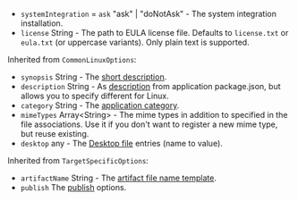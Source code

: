 * <code id="AppImageOptions-systemIntegration">systemIntegration</code> = `ask` "ask" | "doNotAsk" - The system integration installation.
* <code id="AppImageOptions-license">license</code> String - The path to EULA license file. Defaults to `license.txt` or `eula.txt` (or uppercase variants). Only plain text is supported.

Inherited from `CommonLinuxOptions`:

* <code id="AppImageOptions-synopsis">synopsis</code> String - The [short description](https://www.debian.org/doc/debian-policy/ch-controlfields.html#s-f-Description).
* <code id="AppImageOptions-description">description</code> String - As [description](/configuration/configuration.md#Metadata-description) from application package.json, but allows you to specify different for Linux.
* <code id="AppImageOptions-category">category</code> String - The [application category](https://specifications.freedesktop.org/menu-spec/latest/apa.html#main-category-registry).
* <code id="AppImageOptions-mimeTypes">mimeTypes</code> Array&lt;String&gt; - The mime types in addition to specified in the file associations. Use it if you don't want to register a new mime type, but reuse existing.
* <code id="AppImageOptions-desktop">desktop</code> any - The [Desktop file](https://developer.gnome.org/integration-guide/stable/desktop-files.html.en) entries (name to value).

Inherited from `TargetSpecificOptions`:

* <code id="AppImageOptions-artifactName">artifactName</code> String - The [artifact file name template](/configuration/configuration.md#artifact-file-name-template).
* <code id="AppImageOptions-publish">publish</code> The [publish](/configuration/publish.md) options.
